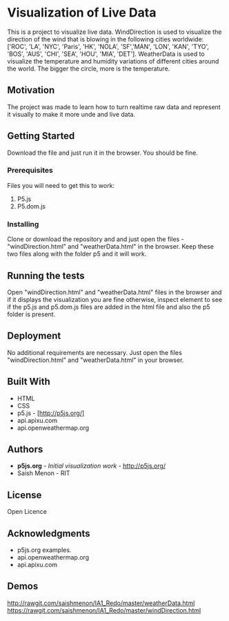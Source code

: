 # Visualization of Live Data

This is a project to visualize live data. WindDirection is used to visualize the direction of the wind that is blowing in the following cities worldwide:
['ROC', 'LA', 'NYC', 'Paris', 'HK', 'NOLA', 'SF','MAN', 'LON', 'KAN', 'TYO', 'BOS', 'AUS', 'CHI', 'SEA', 'HOU', 'MIA', 'DET'].
WeatherData is used to visualize the temperature and humidity variations of different cities around the world. The bigger the circle, more is the temperature.

## Motivation

The project was made to learn how to turn realtime raw data and represent it visually to make it more unde and live data.

## Getting Started

Download the file and just run it in the browser. You should be fine.

### Prerequisites

Files you will need to get this to work:

1. P5.js
2. P5.dom.js

### Installing

Clone or download the repository and and just open the files - "windDirection.html" and "weatherData.html" in the browser. Keep these two files along with the folder p5 and it will work.

## Running the tests

Open "windDirection.html" and "weatherData.html" files in the browser and if it displays the visualization you are fine otherwise, inspect element to see if the p5.js and p5.dom.js files are added in the html file and also the p5 folder is present.

## Deployment

No additional requirements are necessary. Just open the files "windDirection.html" and "weatherData.html" in your browser.

## Built With

* HTML
* CSS
* p5.js - [http://p5js.org/]
* api.apixu.com
* api.openweathermap.org

## Authors

* **p5js.org** - *Initial visualization work* - http://p5js.org/
* Saish Menon - RIT


## License

Open Licence

## Acknowledgments

* p5js.org examples.
* api.openweathermap.org
* api.apixu.com

## Demos
http://rawgit.com/saishmenon/IA1_Redo/master/weatherData.html
https://rawgit.com/saishmenon/IA1_Redo/master/windDirection.html

